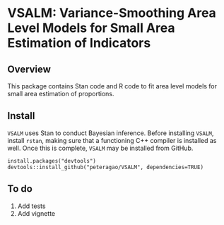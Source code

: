 # VSALM: Variance-Smoothing Area Level Models for Small Area Estimation of Indicators

## Overview 

This package contains Stan code and R code to fit area level models for small area estimation of proportions.

## Install

`VSALM` uses Stan to conduct Bayesian inference. Before installing `VSALM`, install `rstan`, making sure that a functioning C++ compiler is installed as well. Once this is complete, `VSALM` may be installed from GitHub.


```
install.packages("devtools")
devtools::install_github("peteragao/VSALM", dependencies=TRUE)
```

## To do

1. Add tests
2. Add vignette

